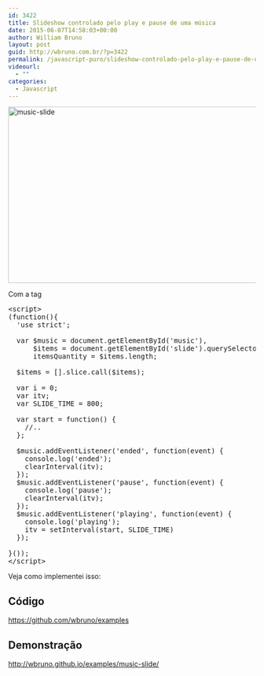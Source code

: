 ```yaml
---
id: 3422
title: Slideshow controlado pelo play e pause de uma música
date: 2015-06-07T14:58:03+00:00
author: William Bruno
layout: post
guid: http://wbruno.com.br/?p=3422
permalink: /javascript-puro/slideshow-controlado-pelo-play-e-pause-de-uma-musica/
videourl:
  - ""
categories:
  - Javascript
---
```

<img src="http://wbruno.com.br/wp-content/uploads/2015/06/music-slide.png" alt="music-slide" width="870" height="358" class="aligncenter size-full wp-image-3423" srcset="http://wbruno.com.br/wp-content/uploads/2015/06/music-slide.png 870w, http://wbruno.com.br/wp-content/uploads/2015/06/music-slide-300x123.png 300w, http://wbruno.com.br/wp-content/uploads/2015/06/music-slide-788x324.png 788w" sizes="(max-width: 870px) 100vw, 870px" />
  
<!--more-->

Com a tag <audio> do html5, temos uma API JavaScript para manipular e ouvir os eventos dos controles do player. Quando a música inicia, as cores trocam. No pause, elas param, e no play elas tocam novamente, até o fim da música, quando tudo para. Bem simples, não ?

<pre>&lt;script>
(function(){
  'use strict';

  var $music = document.getElementById('music'),
      $items = document.getElementById('slide').querySelectorAll('.item'),
      itemsQuantity = $items.length;

  $items = [].slice.call($items);

  var i = 0;
  var itv;
  var SLIDE_TIME = 800;

  var start = function() {
    //..
  };

  $music.addEventListener('ended', function(event) {
    console.log('ended');
    clearInterval(itv);
  });
  $music.addEventListener('pause', function(event) {
    console.log('pause');
    clearInterval(itv);
  });
  $music.addEventListener('playing', function(event) {
    console.log('playing');
    itv = setInterval(start, SLIDE_TIME)
  });

}());
&lt;/script></pre>

Veja como implementei isso:

## Código

<https://github.com/wbruno/examples>

## Demonstração

<http://wbruno.github.io/examples/music-slide/>